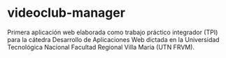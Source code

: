 # videoclub-manager
Primera aplicación web elaborada como trabajo práctico integrador (TPI) para la cátedra Desarrollo de Aplicaciones Web dictada en la Universidad Tecnológica Nacional Facultad Regional Villa María (UTN FRVM).
